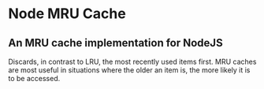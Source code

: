 # Node MRU Cache

## An MRU cache implementation for NodeJS

Discards, in contrast to LRU, the most recently used items first. MRU caches are most useful in situations where the older an item is, the more likely it is to be accessed.

